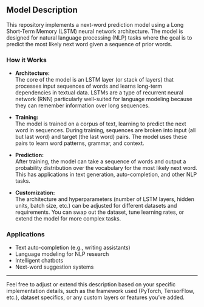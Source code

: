 ## Model Description

This repository implements a next-word prediction model using a Long Short-Term Memory (LSTM) neural network architecture. The model is designed for natural language processing (NLP) tasks where the goal is to predict the most likely next word given a sequence of prior words.

### How it Works

- **Architecture:**  
  The core of the model is an LSTM layer (or stack of layers) that processes input sequences of words and learns long-term dependencies in textual data. LSTMs are a type of recurrent neural network (RNN) particularly well-suited for language modeling because they can remember information over long sequences.

- **Training:**  
  The model is trained on a corpus of text, learning to predict the next word in sequences. During training, sequences are broken into input (all but last word) and target (the last word) pairs. The model uses these pairs to learn word patterns, grammar, and context.

- **Prediction:**  
  After training, the model can take a sequence of words and output a probability distribution over the vocabulary for the most likely next word. This has applications in text generation, auto-completion, and other NLP tasks.

- **Customization:**  
  The architecture and hyperparameters (number of LSTM layers, hidden units, batch size, etc.) can be adjusted for different datasets and requirements. You can swap out the dataset, tune learning rates, or extend the model for more complex tasks.

### Applications

- Text auto-completion (e.g., writing assistants)
- Language modeling for NLP research
- Intelligent chatbots
- Next-word suggestion systems

---

Feel free to adjust or extend this description based on your specific implementation details, such as the framework used (PyTorch, TensorFlow, etc.), dataset specifics, or any custom layers or features you’ve added.
